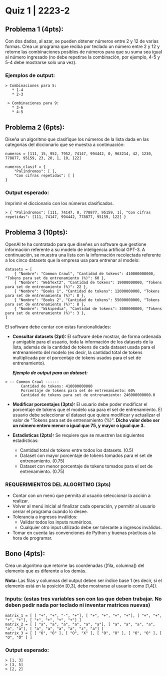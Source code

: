 # Quiz 1 | 2223-2
## Problema 1 (4pts):
Con dos dados, al azar, se pueden obtener números entre 2 y 12 de varias formas. Crea un programa que reciba por teclado un número entre 2 y 12 y retorne las combinaciones posibles de números para que su suma sea igual al número ingresado (no debe repetirse la combinación, por ejemplo, 4-5 y 5-4 debe mostrarse solo una vez).

### Ejemplos de output:
```
> Combinaciones para 5:
   * 1-4
   * 2-3
```
```
 > Combinaciones para 9:
   * 3-6
   * 4-5
```


## Problema 2 (6pts):
Diseña un algoritmo que clasifique los números de la lista dada en las categorías del diccionario que se muestra a continuación:
```
numeros = [111, 15, 952, 7952, 74147, 994442, 0, 963214, 42, 1230, 778877, 95159, 23, 20, 1, 10, 122]

numeros_clasif = {
    "Palíndromos": [ ],
    "Con cifras repetidas": [ ]
}
```

### Output esperado:
Imprimir el diccionario con los números clasificados.
```
> { "Palíndromos": [111, 74147, 0, 778877, 95159, 1], "Con cifras repetidas": [111, 74147, 994442, 778877, 95159, 122] }
```

## Problema 3 (10pts):
OpenAI te ha contratado para que diseñes un software que gestione información referente a su modelo de inteligencia artificial GPT-3. A continuación, se muestra una lista con la información recolectada referente a los cinco datasets que la empresa usa para entrenar al modelo:
```
datasets = [
    { "Nombre": "Common Crawl", "Cantidad de tokens": 410000000000, "Tokens para set de entrenamiento (%)": 60 },
    { "Nombre": "WebText2", "Cantidad de tokens": 19000000000, "Tokens para set de entrenamiento (%)": 22 },
    { "Nombre": "Books 1", "Cantidad de tokens": 12000000000, "Tokens para set de entrenamiento (%)": 8 },
    { "Nombre": "Books 2", "Cantidad de tokens": 55000000000, "Tokens para set de entrenamiento (%)": 8 },
    { "Nombre": "Wikipedia", "Cantidad de tokens": 3000000000, "Tokens para set de entrenamiento (%)": 3 },
]
```
El software debe contar con estas funcionalidades:
- **Consultar datasets (2pt):** El software debe mostrar, de forma ordenada y amigable para el usuario, toda la información de los datasets de la lista, además de la cantidad de tokens de cada dataset usada para el entrenamiento del modelo (es decir, la cantidad total de tokens multiplicada por el porcentaje de tokens usados para el set de entrenamiento).

	***Ejemplo de output para un dataset:***
```
> -- Common Crawl ------
       Cantidad de tokens: 410000000000
       Porcentaje de tokens para set de entrenamiento: 60%
       Cantidad de tokens para set de entrenamiento: 246000000000.0
```


- **Modificar porcentajes (3pts):** El usuario debe poder modificar el porcentaje de tokens que el modelo usa para el set de entrenamiento. El usuario debe seleccionar el dataset que quiera modificar y actualizar el valor de "Tokens para set de entrenamiento (%)". **Dicho valor debe ser un número entero menor o igual que 75, y mayor o igual que 3.**

- **Estadísticas (2pts):** Se requiere que se muestren las siguientes estadísticas:
  - Cantidad total de tokens entre todos los datasets. (0.5)
  - Dataset con mayor porcentaje de tokens tomados para el set de entrenamiento. (0.75)
  - Dataset con menor porcentaje de tokens tomados para el set de entrenamiento. (0.75)

### REQUERIMIENTOS DEL ALGORITMO (3pts)

- Contar con un menú que permita al usuario seleccionar la acción a realizar.
- Volver al menú inicial al finalizar cada operación, y permitir al usuario cerrar el programa cuando lo desee.
- Tolerancia a ingresos inválidos: 
  - Validar todos los inputs numéricos.
  - Cualquier otro input utilizado debe ser tolerante a ingresos inválidos.
- Tomar en cuenta las convenciones de Python y buenas prácticas a la hora de programar.

## Bono (4pts):
Crea un algoritmo que retorne las coordenadas ([fila, columna]) del elemento que es diferente a los demás.

**Nota:** Las filas y columnas del output deben ser índice base 1 (es decir, si el elemento está en la posición [0,3], debe mostrarse al usuario como [1,4]).

### Inputs: (estas tres variables son con las que deben trabajar. No deben pedir nada por teclado ni inventar matrices nuevas)
```
matrix_1 = [ [ "+", "+", "-", "+"], [ "+", "+", "+", "+"], [ "+", "+", "+", "+"], [ "+", "+", "+", "+"] ]
matrix_2 = [ [ "a", "a", "a", "a", "a", "a"], [ "a", "a", "a", "a", "a", "a"], [ "a", "a", "a", "a", "z", "a"] ]
matrix_3 = [ [ "O", "O" ], [ "O", "X" ], [ "O", "O" ], [ "O", "O" ], [ "O", "O" ] ]
```

### Output esperado:
```
> [1, 3]
> [3, 5]
> [2, 2]
```
